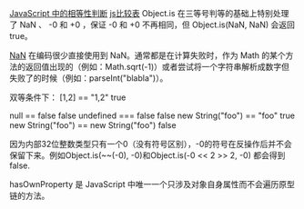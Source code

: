 [JavaScript 中的相等性判断](https://developer.mozilla.org/zh-CN/docs/Web/JavaScript/Equality_comparisons_and_sameness)
[js比较表]()
 Object.is 在三等号判等的基础上特别处理了 NaN 、 -0 和 +0 ，保证 -0 和 +0 不再相同，但 Object.is(NaN, NaN) 会返回 true。

[NaN](https://developer.mozilla.org/zh-CN/docs/Web/JavaScript/Reference/Global_Objects/NaN)
 在编码很少直接使用到 NaN。通常都是在计算失败时，作为 Math 的某个方法的返回值出现的（例如：Math.sqrt(-1)）或者尝试将一个字符串解析成数字但失败了的时候（例如：parseInt("blabla")）。


 双等条件下：
 [1,2] == "1,2"  true

 null == false                             false
 undefined === false                       false
 new String("foo") == "foo"                true 
 new String("foo") == new String("foo")    false

 因为内部32位整数类型只有一个0（没有符号区别），-0的符号在反操作后并不会保留下来。例如Object.is(~~(-0), -0)和Object.is(-0 << 2 >> 2, -0) 都会得到false.


 hasOwnProperty 是 JavaScript 中唯一一个只涉及对象自身属性而不会遍历原型链的方法。
 